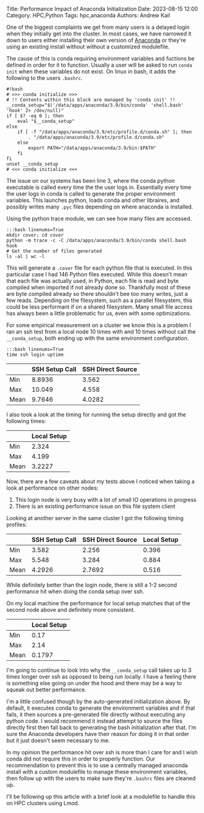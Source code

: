 Title: Performance Impact of Anaconda Initialization
Date: 2023-08-15 12:00
Category: HPC,Python
Tags: hpc,anaconda
Authors: Andrew Kail


One of the biggest complaints we get from many users is a delayed login when they initially
get into the cluster.  In most cases, we have narrowed it down to users either installing
their own version of [Anaconda](https://anaconda.org) or they're using an existing install
without without a customized modulefile.

The cause of this is conda requiring environment variables and fuctions be defined in order
for it to function.  Usually a user will be asked to run `conda init` when these variables do not exist.  On linux in bash, it adds the following to the users `.bashrc`.

    #!bash 
    # >>> conda initialize >>>
    # !! Contents within this block are managed by 'conda init' !!
    __conda_setup="$('/data/apps/anaconda/3.9/bin/conda' 'shell.bash' 'hook' 2> /dev/null)"
    if [ $? -eq 0 ]; then
        eval "$__conda_setup"
    else
        if [ -f "/data/apps/anaconda/3.9/etc/profile.d/conda.sh" ]; then
            . "/data/apps/anaconda/3.9/etc/profile.d/conda.sh"
        else
            export PATH="/data/apps/anaconda/3.9/bin:$PATH"
        fi
    fi
    unset __conda_setup
    # <<< conda initialize <<<


The issue on our systems has been line 3, where the conda python executable is called every time the the user logs in.  Essentially every time the user logs in conda is called to generate the proper environment variables.  This launches python, loads conda and other libraires, and possibly writes many `.pyc` files depending on where anaconda is installed.

Using the python trace module, we can see how many files are accessed.

    :::bash linenums=True
    mkdir cover; cd cover
    python -m trace -c -C /data/apps/anaconda/3.9/bin/conda shell.bash hook
    # Get the number of files generated
    ls -al | wc -l

This will generate a `.cover` file for each python file that is executed.  In this particular case I had 146 Python files executed.  While this doesn't mean that each file was actually used, in Python, each file is read and byte compiled when imported if not already done so.  Thankfully most of these are byte compiled already so there shouldn't bee too many writes, just a few reads. Depending on the filesystem, such as a parallel filesystem, this could be less performant if on a shared filesystem.  Many small file access has always been a little problematic for us, even with some optimizations.

For some empirical measurement on a cluster we know this is a problem I ran an ssh test from a local node 10 times with and 10 times without call the `__conda_setup`, both ending up with the same environment configuration.

    :::bash linenums=True
    time ssh login uptime

|      | SSH Setup Call | SSH Direct Source |
| --   | --             | --                |
| Min  | 8.8936         | 3.562             |
| Max  | 10.049         | 4.558             |
| Mean | 9.7646         | 4.0282            |


I also took a look at the timing for running the setup directly and got the following times:

|      | Local Setup |
| --   | --          |
| Min  | 2.324       |
| Max  | 4.199       |
| Mean | 3.2227      |

Now, there are a few caveats about my tests above I noticed when taking a look at performance on other nodes:

1. This login node is very busy with a lot of small IO operations in progress
2. There is an existing performance issue on this file system client

Looking at another server in the same cluster I got the following timing profiles:

|      | SSH Setup Call | SSH Direct Source | Local Setup |
| --   | --             | --                | --          |
| Min  | 3.582          | 2.256             | 0.396       |
| Max  | 5.548          | 3.284             | 0.884       |
| Mean | 4.2926         | 2.7692            | 0.516       |

While definitely better than the login node, there is still a 1-2 second performance hit when doing the conda setup over ssh. 

On my local machine the performance for local setup matches that of the second node above and definitely more consistent.


|      | Local Setup |
| --   | --          |
| Min  | 0.17        |
| Max  | 2.14        |
| Mean | 0.1797      |


I'm going to continue to look into why the `__conda_setup` call takes up to 3 times longer over ssh as opposed to being run locally. 
I have a feeling there is something else going on under the hood and there may be a way to squeak out better performance.

I'm a little confused though by the auto-generated initialization above.  By default, it executes conda to generate the environment variables and if that fails, it then sources a pre-generated file directly without executing any python code.  I would recommend it instead attempt to source the files directly first then fall back to generating the bash initialization after that.   I'm sure the Anaconda developers have their reason for doing it in that order but it just doesn't seem necessary to me.

In my opinion the performance hit over ssh is more than I care for and I wish conda did not require this in order to properly function.  Our recommendation  to prevent this is to use a centrally managed 
anaconda install with a custom modulefile to manage these environment variables, then follow up with the users to make sure they're `.bashrc` files are cleaned up.

I'll be following up this article with a brief look at a modulefile to handle this on HPC clusters using Lmod.
